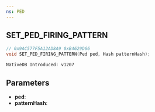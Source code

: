 ```yaml
---
ns: PED
---
```

## SET_PED_FIRING_PATTERN

```c
// 0x9AC577F5A12AD8A9 0xB4629D66
void SET_PED_FIRING_PATTERN(Ped ped, Hash patternHash);
```

```
NativeDB Introduced: v1207
```

## Parameters
* **ped**:
* **patternHash**:

